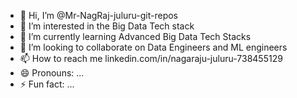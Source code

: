 - 👋 Hi, I’m @Mr-NagRaj-juluru-git-repos
- 👀 I’m interested in the Big Data Tech stack
- 🌱 I’m currently learning Advanced Big Data Tech Stacks
- 💞️ I’m looking to collaborate on Data Engineers and ML engineers
- 📫 How to reach me  linkedin.com/in/nagaraju-juluru-738455129
- 😄 Pronouns: ...
- ⚡ Fun fact: ...

<!---
Mr-NagRaj-juluru-git-repos/Mr-NagRaj-juluru-git-repos is a ✨ special ✨ repository because its `README.md` (this file) appears on your GitHub profile.
You can click the Preview link to take a look at your changes.
--->
